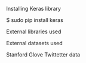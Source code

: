 Installing Keras library

$ sudo pip install keras

External libraries used

External datasets used 

Stanford Glove Twittetter data